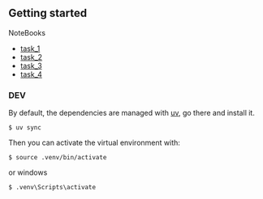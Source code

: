 ## Getting started

NoteBooks
- [task_1](/src/task_1.ipynb)
- [task_2](/src/task_2.ipynb)
- [task_3](/src/task_3.ipynb)
- [task_4](/src/task_4.ipynb)



### DEV 

By default, the dependencies are managed with [uv](https://docs.astral.sh/uv/), go there and install it.

```console
$ uv sync
```

Then you can activate the virtual environment with:

```console
$ source .venv/bin/activate
```
or windows

```console
$ .venv\Scripts\activate
```
